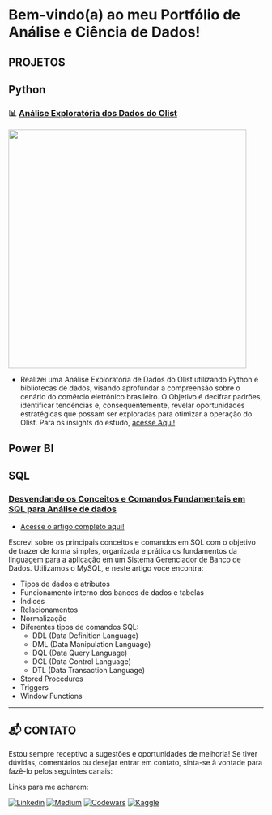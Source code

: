 # Bem-vindo(a) ao meu Portfólio de Análise e Ciência de Dados!


## PROJETOS
## Python
### 📊 [Análise Exploratória dos Dados do Olist](https://github.com/Hiagosacciloto/EDA_Olist)
<img src="https://github.com/Hiagosacciloto/Portfolio/assets/128402589/55e606eb-5f9e-44b3-afd3-d2a8c0579590" width="470">


- Realizei uma Análise Exploratória de Dados do Olist utilizando Python e bibliotecas de dados, visando aprofundar a compreensão sobre o cenário do comércio eletrônico brasileiro. O Objetivo é decifrar padrões, identificar tendências e, consequentemente, revelar oportunidades estratégicas que possam ser exploradas para otimizar a operação do Olist. Para os insights do estudo, [acesse Aqui!](https://github.com/Hiagosacciloto/EDA_Olist)



## Power BI


## SQL

### [Desvendando os Conceitos e Comandos Fundamentais em SQL para Análise de dados](https://medium.com/@hiago.sacciloto/desvendando-os-conceitos-e-comandos-fundamentais-em-sql-para-an%C3%A1lise-de-dados-e07b336c54b7)
- [Acesse o artigo completo aqui!](https://medium.com/@hiago.sacciloto/desvendando-os-conceitos-e-comandos-fundamentais-em-sql-para-an%C3%A1lise-de-dados-e07b336c54b7)

Escrevi sobre os principais conceitos e comandos em SQL com o objetivo de trazer de forma simples, organizada e prática os fundamentos da linguagem para a aplicação em um Sistema Gerenciador de Banco de Dados. Utilizamos o MySQL, e neste artigo voce encontra:
- Tipos de dados e atributos
- Funcionamento interno dos bancos de dados e tabelas
- Índices
- Relacionamentos
- Normalização
- Diferentes tipos de comandos SQL:
  - DDL (Data Definition Language)
  - DML (Data Manipulation Language)
  - DQL (Data Query Language)
  - DCL (Data Control Language)
  - DTL (Data Transaction Language)
- Stored Procedures
- Triggers
- Window Functions
____________
## 📬 CONTATO
Estou sempre receptivo a sugestões e oportunidades de melhoria! Se tiver dúvidas, comentários ou desejar entrar em contato, sinta-se à vontade para fazê-lo pelos seguintes canais:

Links para me acharem:

[![Linkedin](https://img.shields.io/badge/LinkedIn-0077B5?style=for-the-badge&logo=linkedin&logoColor=white)](https://www.linkedin.com/in/hiagosacciloto/)
[![Medium](https://img.shields.io/badge/Medium-12100E?style=for-the-badge&logo=medium&logoColor=white)](https://medium.com/@hiago.sacciloto)
[![Codewars](https://img.shields.io/badge/Codewars-B1361E?style=for-the-badge&logo=Codewars&logoColor=white)](https://www.codewars.com/users/Hiagosacciloto)
[![Kaggle](https://img.shields.io/badge/Kaggle-20BEFF?style=for-the-badge&logo=Kaggle&logoColor=white)](https://www.kaggle.com/hiagosacciloto)
